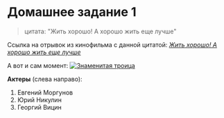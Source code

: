 # Домашнее задание 1
> цитата: "Жить хорошо! А хорошо жить еще лучше"

Ссылка на отрывок из кинофильма с данной цитатой: *[Жить хорошо! А хорошо жить еще лучше](https://yandex.ru/video/preview/11233757143541496965)*

А вот и сам момент: [![Знаменитая троица](https://i01.fotocdn.net/s107/6ea3f64335a6b833/public_pin_l/2332038005.jpg "Жить хорошо! А хорошо жить еще лучше")](https://yandex.ru/video/preview/11233757143541496965)

**Актеры** (слева направо):
1. Евгений Моргунов
2. Юрий Никулин
3. Георгий Вицин